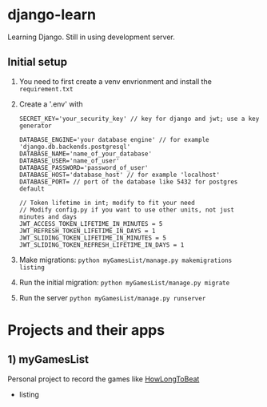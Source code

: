 # django-learn
Learning Django. Still in using development server.

## Initial setup
1) You need to first create a venv envrionment and install the `requirement.txt`

2) Create a '.env' with
    ```env
    SECRET_KEY='your_security_key' // key for django and jwt; use a key generator

    DATABASE_ENGINE='your database engine' // for example 'django.db.backends.postgresql'
    DATABASE_NAME='name_of_your_database'
    DATABASE_USER='name_of_user'
    DATABASE_PASSWORD='password_of_user'
    DATABASE_HOST='database_host' // for example 'localhost'
    DATABASE_PORT= // port of the database like 5432 for postgres default

    // Token lifetime in int; modify to fit your need
    // Modify config.py if you want to use other units, not just minutes and days
    JWT_ACCESS_TOKEN_LIFETIME_IN_MINUTES = 5
    JWT_REFRESH_TOKEN_LIFETIME_IN_DAYS = 1
    JWT_SLIDING_TOKEN_LIFETIME_IN_MINUTES = 5
    JWT_SLIDING_TOKEN_REFRESH_LIFETIME_IN_DAYS = 1
    ``` 

3) Make migrations: `python myGamesList/manage.py makemigrations listing`

4) Run the initial migration: `python myGamesList/manage.py migrate`

5) Run the server `python myGamesList/manage.py runserver` 

# Projects and their apps

## 1) myGamesList
Personal project to record the games like [HowLongToBeat](https://howlongtobeat.com/)

* listing


